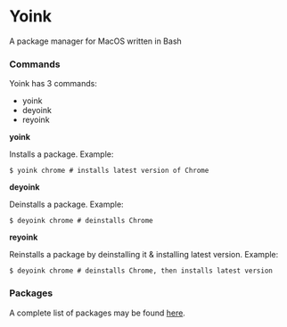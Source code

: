 # Yoink

A package manager for MacOS written in Bash

### Commands

Yoink has 3 commands:

* yoink <package>
* deyoink <package>
* reyoink <package>

**yoink**

Installs a package.  Example:

    $ yoink chrome # installs latest version of Chrome

**deyoink**

Deinstalls a package.  Example:

    $ deyoink chrome # deinstalls Chrome

**reyoink**

Reinstalls a package by deinstalling it & installing latest version.  Example:

    $ deyoink chrome # deinstalls Chrome, then installs latest version

### Packages

A complete list of packages may be found [here](https://github.com/amorphid/yoink/tree/master/lib/yoink).
